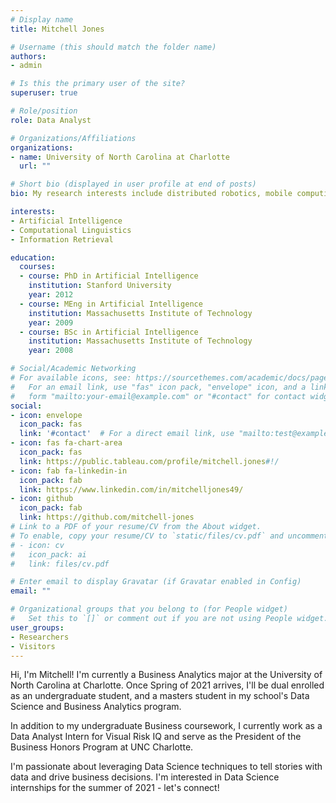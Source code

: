 ```yaml
---
# Display name
title: Mitchell Jones

# Username (this should match the folder name)
authors:
- admin

# Is this the primary user of the site?
superuser: true

# Role/position
role: Data Analyst

# Organizations/Affiliations
organizations:
- name: University of North Carolina at Charlotte
  url: ""

# Short bio (displayed in user profile at end of posts)
bio: My research interests include distributed robotics, mobile computing and programmable matter.

interests:
- Artificial Intelligence
- Computational Linguistics
- Information Retrieval

education:
  courses:
  - course: PhD in Artificial Intelligence
    institution: Stanford University
    year: 2012
  - course: MEng in Artificial Intelligence
    institution: Massachusetts Institute of Technology
    year: 2009
  - course: BSc in Artificial Intelligence
    institution: Massachusetts Institute of Technology
    year: 2008

# Social/Academic Networking
# For available icons, see: https://sourcethemes.com/academic/docs/page-builder/#icons
#   For an email link, use "fas" icon pack, "envelope" icon, and a link in the
#   form "mailto:your-email@example.com" or "#contact" for contact widget.
social:
- icon: envelope
  icon_pack: fas
  link: '#contact'  # For a direct email link, use "mailto:test@example.org".
- icon: fas fa-chart-area
  icon_pack: fas
  link: https://public.tableau.com/profile/mitchell.jones#!/
- icon: fab fa-linkedin-in
  icon_pack: fab
  link: https://www.linkedin.com/in/mitchelljones49/
- icon: github
  icon_pack: fab
  link: https://github.com/mitchell-jones
# Link to a PDF of your resume/CV from the About widget.
# To enable, copy your resume/CV to `static/files/cv.pdf` and uncomment the lines below.
# - icon: cv
#   icon_pack: ai
#   link: files/cv.pdf

# Enter email to display Gravatar (if Gravatar enabled in Config)
email: ""

# Organizational groups that you belong to (for People widget)
#   Set this to `[]` or comment out if you are not using People widget.
user_groups:
- Researchers
- Visitors
---
```


Hi, I'm Mitchell! I'm currently a Business Analytics major at the University of North Carolina at Charlotte. Once Spring of 2021 arrives, I'll be dual enrolled as an undergraduate student, and a masters student in my school's Data Science and Business Analytics program.

In addition to my undergraduate Business coursework, I currently work as a Data Analyst Intern for Visual Risk IQ and serve as the President of the Business Honors Program at UNC Charlotte. 

I'm passionate about leveraging Data Science techniques to tell stories with data and drive business decisions. I'm interested in Data Science internships for the summer of 2021 - let's connect!
